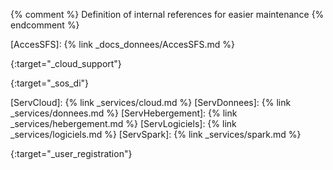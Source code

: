 {% comment %}
Definition of internal references for easier maintenance
{% endcomment %}

[AccesSFS]: {% link _docs_donnees/AccesSFS.md %}

[CloudSupport]: https://cloud-support.lal.in2p3.fr
{:target="_cloud_support"}

[SOS-DI]: http://sos.di.u-psud.fr/
{:target="_sos_di"}

[ServCloud]: {% link _services/cloud.md %}
[ServDonnees]: {% link _services/donnees.md %}
[ServHebergement]: {% link _services/hebergement.md %}
[ServLogiciels]: {% link _services/logiciels.md %}
[ServSpark]: {% link _services/spark.md %}

[UPSudRegistration]: https://openstack.lal.in2p3.fr/2016/02/16/registration
{:target="_user_registration"}
